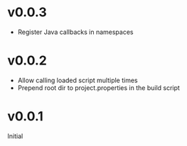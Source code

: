 # v0.0.3

* Register Java callbacks in namespaces


# v0.0.2

* Allow calling loaded script multiple times
* Prepend root dir to project.properties in the build script


# v0.0.1

Initial
